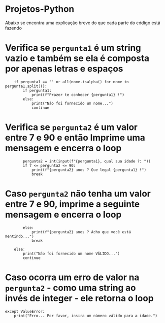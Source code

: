 # Projetos-Python
Abaixo se encontra uma explicação breve do que cada parte do código está fazendo
  
# Verifica se `pergunta1` é um string vazio e também se ela é composta por apenas letras e espaços
        if pergunta1 == "" or all(nome.isalpha() for nome in pergunta1.split()):
            if pergunta1:
                print(f"Prazer te conhecer {pergunta1} !")
            else:
                print("Não foi fornecido um nome...")
                continue

# Verifica se `pergunta2` é um valor entre 7 e 90 e então Imprime uma mensagem e encerra o loop
            pergunta2 = int(input(f"{pergunta1}, qual sua idade ?: "))
            if 7 <= pergunta2 <= 90:
                print(f"{pergunta2} anos ? Que legal {pergunta1} !") 
                break

# Caso `pergunta2` não tenha um valor entre 7 e 90, imprime a seguinte mensagem e encerra o loop
            else:
                print(f"{pergunta2} anos ? Acho que você está mentindo...")
                break
                
        else:
            print("Não foi fornecido um nome VÁLIDO...") 
            continue

# Caso ocorra um erro de valor na `pergunta2` - como uma string ao invés de integer - ele retorna o loop
    except ValueError:
        print("Erro... Por favor, insira um número válido para a idade.")
